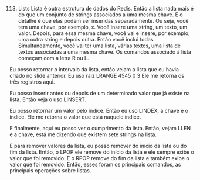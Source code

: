 113. Lists
Lista é outra estrutura de dados do Redis. Então a lista nada mais é do que um conjunto de strings associados a uma mesma chave. E o detalhe é que elas podem ser inseridas separadamente. Ou seja, você tem uma chave, por exemplo, x. Você insere uma string, um texto, um valor. Depois, para essa mesma chave, você vai e insere, por exemplo, uma outra string e depois outra.
Então você inclui todas. Simultaneamente, você vai ter uma lista, várias textos, uma lista de textos associadas a uma mesma chave. Os comandos associado à lista começam com a letra R ou L.

Eu posso retornar o intervalo da lista, então vejam a lista que eu havia criado no slide anterior. Eu uso raiz LRANGE 4545 0 3 Ele me retorna os três registros aqui.

Eu posso inserir antes ou depois de um determinado valor que já existe na lista. Então veja o uso LINSERT.

Eu posso retornar um valor pelo índice. Então eu uso LINDEX, a chave e o índice. Ele me retorna o valor que está naquele índice.

E finalmente, aqui eu posso ver o cumprimento da lista.
Então, vejam LLEN e a chave, está me dizendo que existem sete strings na lista.

E para remover valores da lista, eu posso remover do início da lista ou do fim da lista. Então, o LPOP ele remove do início da lista e ele sempre exibe o valor que foi removido.
E o RPOP remove do fim da lista e também exibe o valor que foi removido.
Então, esses foram os principais comandos, as principais operações sobre listas.
